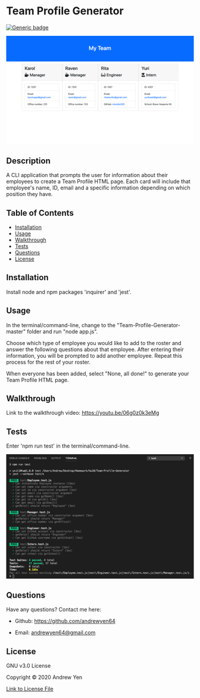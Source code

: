 # Team Profile Generator

[![Generic badge](https://img.shields.io/badge/license-GNU_v3.0-brightgreen)](https://shields.io/)

![Generated Team Profile HTML page Example](./Assets/TPG-example.png)

## Description

A CLI application that prompts the user for information about their employees to create a Team Profile HTML page. Each card will include that employee's name, ID, email and a specific information depending on which position they have.

## Table of Contents

* [Installation](#Installation)
* [Usage](#Usage)
* [Walkthrough](#Walkthrough)
* [Tests](#Tests)
* [Questions](#Questions)
* [License](#License)

## Installation

Install node and npm packages 'inquirer' and 'jest'.

## Usage

In the terminal/command-line, change to the "Team-Profile-Generator-master" folder and run "node app.js".

Choose which type of employee you would like to add to the roster and answer the following questions about that employee. After entering their information, you will be prompted to add another employee. Repeat this process for the rest of your roster.

When everyone has been added, select "None, all done!" to generate your Team Profile HTML page.

## Walkthrough

Link to the walkthrough video: <https://youtu.be/06g0z0k3eMg>

## Tests

Enter 'npm run test' in the terminal/command-line.

![npm run test Results](./Assets/npm-run-test.png)

## Questions

Have any questions? Contact me here:

* Github: <https://github.com/andrewyen64>

* Email: andrewyen64@gmail.com

## License

GNU v3.0 License

Copyright © 2020 Andrew Yen

[Link to License File](LICENSE)
